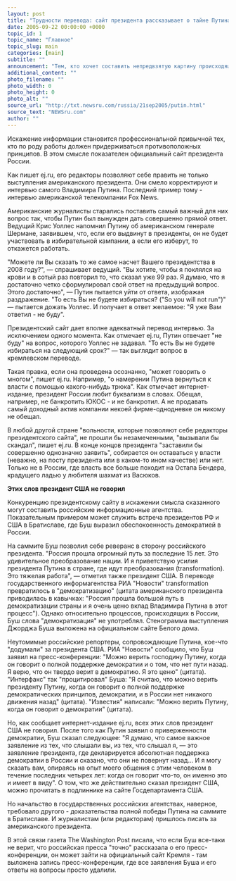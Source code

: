 ```yaml
---
layout: post
title: "Трудности перевода: сайт президента рассказывает о тайне Путина"
date: 2005-09-22 00:00:00 +0000
topic_id: 1
topic_name: "Главное"
topic_slug: main
categories: [main]
subtitle: ""
announcement: "Тем, кто хочет составить непредвзятую картину происходящего в России, все больше приходится выполнять работу западного кремленолога советской поры. Она строилась на том, что даже советскому пропагандистскому аппарату не удавалось фальсифицировать весь поток информации о стране. Смысл труда кремленолога, как отмечает интернет-издание ej.ru, и заключался в том, чтобы, \"бесконечно сопоставляя данные, по косвенным признакам восстанавливать правду\"."
additional_content: ""
photo_filename: ""
photo_width: 0
photo_height: 0
photo_alt: ""
source_url: "http://txt.newsru.com/russia/21sep2005/putin.html"
source_text: "NEWSru.com"
author: ""
---
```

Искажение информации становится профессиональной привычной тех, кто по роду работы должен придерживаться противоположных принципов. В этом смысле показателен официальный сайт президента России.

Как пишет ej.ru, его редакторы позволяют себе править не только выступления американского президента. Они смело корректируют и интервью самого Владимира Путина. Последний пример тому - интервью американской телекомпании Fox News.

Американские журналисты старались поставить самый важный для них вопрос так, чтобы Путин был вынужден дать совершенно прямой ответ. Ведущий Крис Уоллес напомнил Путину об американском генерале Шермане, заявившем, что, если его выдвинут в президенты, он не будет участвовать в избирательной кампании, а если его изберут, то откажется работать.

"Можете ли Вы сказать то же самое насчет Вашего президентства в 2008 году?", &mdash; спрашивает ведущий. "Вы хотите, чтобы я поклялся на крови и в сотый раз повторил то, что сказал уже 99 раз. Я думаю, что я достаточно четко сформулировал свой ответ на предыдущий вопрос. Этого достаточно", &mdash; Путин пытается уйти от ответа, изображая раздражение. "То есть Вы не будете избираться? ("So you will not run")" &mdash; пытается дожать Уоллес. И получает в ответ желаемое: "Я уже Вам ответил - не буду".

Президентский сайт дает вполне адекватный перевод интервью. За исключением одного момента. Как отмечает ej.ru, Путин отвечает "не буду" на вопрос, которого Уоллес не задавал. "То есть Вы не будете избираться на следующий срок?" &mdash; так выглядит вопрос в кремлевском переводе.

Такая правка, если она проведена осознанно, "может говорить о многом", пишет ej.ru. Например, "о намерении Путина вернуться к власти с помощью какого-нибудь трюка". Как отмечает интернет-издание, президент России любит буквализм в словах. Обещал, например, не банкротить ЮКОС - и не банкротил. А не продавать самый доходный актив компании некоей фирме-однодневке он никому не обещал.

В любой другой стране "вольности, которые позволяют себе редакторы президентского сайта", не прошли бы незамеченными, "вызывали бы скандал", пишет ej.ru. В конце концов президента "заставили бы совершенно однозначно заявить", собирается он оставаться у власти (неважно, на посту президента или в каком-то ином качестве) или нет. Только не в России, где власть все больше походит на Остапа Бендера, крадущего ладью у любителя шахмат из Васюков.

<strong>Этих слов президент США не говорил</strong>

Конкуренцию президентскому сайту в искажении смысла сказанного могут составить российские информационные агентства. Показательным примером может служить встреча президентов РФ и США в Братиславе, где Буш выразил обеспокоенность демократией в России.

На саммите Буш позволил себе реверанс в сторону российского президента. "Россия прошла огромный путь за последние 15 лет. Это удивительное преобразование нации. И я приветствую усилия президента Путина в стране, где идут преобразования (transformation). Это тяжелая работа", &mdash; отметил также президент США. В переводе государственного информагентства РИА "Новости" transformation превратилось в "демократизацию" (цитата американского президента приводилась в кавычках: "Россия прошла большой путь в демократизации страны и я очень ценю вклад Владимира Путина в этот процесс"). Однако относительно процессов, происходящих в России, Буш слова "демократизация" не употреблял. Стенограмма выступления Джорджа Буша выложена на официальном сайте Белого дома.

Неутомимые российские репортеры, сопровождающие Путина, кое-что "додумали" за президента США. РИА "Новости" сообщило, что Буш заявил на пресс-конференции: "Можно верить господину Путину, когда он говорит о полной поддержке демократии и о том, что нет пути назад. Я верю, что он твердо верит в демократию. Я это ценю" (цитата). "Интерфакс" так "процитировал" Буша: "Я считаю, что можно верить президенту Путину, когда он говорит о полной поддержке демократических принципов, демократии, и в России нет никакого движения назад" (цитата). "Известия" написали: "Можно верить Путину, когда он говорит о демократии" (цитата).

Но, как сообщает интернет-издание ej.ru, всех этих слов президент США не говорил. После того как Путин заявил о приверженности демократии, Буш сказал следующее: "Я думаю, что самое важное заявление из тех, что слышали вы, из тех, что слышал я, &mdash; это заявление президента, где декларируется абсолютная поддержка демократии в России и сказано, что они не повернут назад… И я могу сказать вам, опираясь на опыт моего общения с этим человеком в течение последних четырех лет: когда он говорит что-то, он именно это и имеет в виду". О том, что же действительно сказал президент США, можно прочитать в подлиннике на сайте Госдепартамента США.

Но начальство в государственных российских агентствах, наверное, требовало другого - доказательства полной победы Путина на саммите в Братиславе. И журналистам (или редакторам) пришлось писать за американского президента.

В этой связи газета The Washington Post писала, что если Буш все-таки не верит, что российская пресса "точно" рассказала о его пресс-конференции, он может зайти на официальный сайт Кремля - там выложена запись пресс-конференции, где все заявления Буша и его ответы на вопросы просто удалили.
